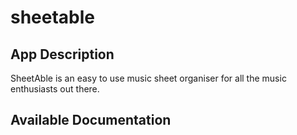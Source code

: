 # sheetable

## App Description

SheetAble is an easy to use music sheet organiser for all the music enthusiasts out there.

## Available Documentation

